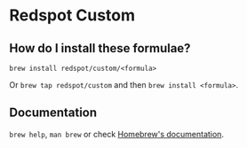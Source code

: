 # Redspot Custom

## How do I install these formulae?

`brew install redspot/custom/<formula>`

Or `brew tap redspot/custom` and then `brew install <formula>`.

## Documentation

`brew help`, `man brew` or check [Homebrew's documentation](https://docs.brew.sh).
